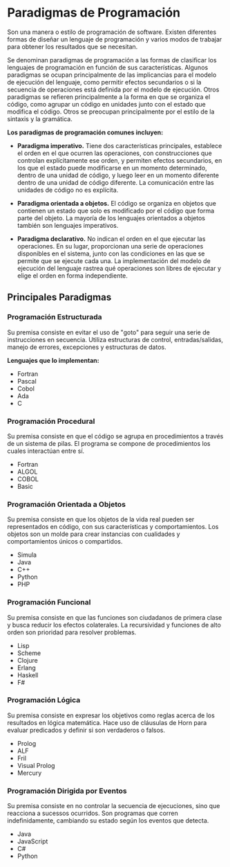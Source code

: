 # Paradigmas de Programación

Son una manera o estilo de programación de software. Existen diferentes formas de diseñar un lenguaje de programación y varios modos de trabajar para obtener los resultados que se necesitan.

Se denominan paradigmas de programación a las formas de clasificar los lenguajes de programación en función de sus características. Algunos paradigmas se ocupan principalmente de las implicancias para el modelo de ejecución del lenguaje, como permitir efectos secundarios o si la secuencia de operaciones está definida por el modelo de ejecución. Otros paradigmas se refieren principalmente a la forma en que se organiza el código, como agrupar un código en unidades junto con el estado que modifica el código. Otros se preocupan principalmente por el estilo de la sintaxis y la gramática.

**Los paradigmas de programación comunes incluyen:**

* **Paradigma imperativo.** Tiene dos características principales, establece el orden en el que ocurren las operaciones, con construcciones que controlan explícitamente ese orden, y permiten efectos secundarios, en los que el estado puede modificarse en un momento determinado, dentro de una unidad de código, y luego leer en un momento diferente dentro de una unidad de código diferente. La comunicación entre las unidades de código no es explícita. 

* **Paradigma orientada a objetos.** El código se organiza en objetos que contienen un estado que solo es modificado por el código que forma parte del objeto. La mayoría de los lenguajes orientados a objetos también son lenguajes imperativos. 

* **Paradigma declarativo.** No indican el orden en el que ejecutar las operaciones. En su lugar, proporcionan una serie de operaciones disponibles en el sistema, junto con las condiciones en las que se permite que se ejecute cada una. La implementación del modelo de ejecución del lenguaje rastrea qué operaciones son libres de ejecutar y elige el orden en forma independiente.

## Principales Paradigmas

### Programación Estructurada

Su premisa consiste en evitar el uso de "goto" para seguir una serie de instrucciones en secuencia. Utiliza estructuras de control, entradas/salidas, manejo de errores, excepciones y estructuras de datos.

**Lenguajes que lo implementan:**

* Fortran
* Pascal
* Cobol
* Ada
* C

### Programación Procedural

Su premisa consiste en que el código se agrupa en procedimientos a través de un sistema de pilas. El programa se compone de procedimientos los cuales interactúan entre sí.

* Fortran
* ALGOL
* COBOL
* Basic

### Programación Orientada a Objetos

Su premisa consiste en que los objetos de la vida real pueden ser representados en código, con sus características y comportamientos. Los objetos son un molde para crear instancias con cualidades y comportamientos únicos o compartidos.

* Simula
* Java
* C++
* Python
* PHP

### Programación Funcional

Su premisa consiste en que las funciones son ciudadanos de primera clase y busca reducir los efectos colaterales. La recursividad y funciones de alto orden son prioridad para resolver problemas.

* Lisp
* Scheme
* Clojure
* Erlang
* Haskell
* F#

### Programación Lógica

Su premisa consiste en expresar los objetivos como reglas acerca de los resultados en lógica matemática. Hace uso de cláusulas de Horn para evaluar predicados y definir si son verdaderos o falsos.

* Prolog
* ALF
* Fril
* Visual Prolog
* Mercury

### Programación Dirigida por Eventos

Su premisa consiste en no controlar la secuencia de ejecuciones, sino que reacciona a sucessos ocurridos. Son programas que corren indefinidamente, cambiando su estado según los eventos que detecta.

* Java
* JavaScript
* C#
* Python